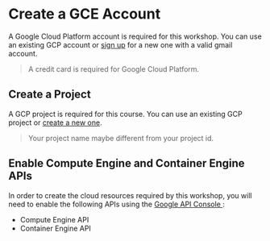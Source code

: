 # Create a GCE Account

A Google Cloud Platform account is required for this workshop. You can use an existing GCP account or [sign up](https://cloud.google.com/compute/docs/signup) for a new one with a valid gmail account.

> A credit card is required for Google Cloud Platform.

## Create a Project

A GCP project is required for this course. You can use an existing GCP project or [create a new one](https://support.google.com/cloud/answer/6251787).

> Your project name maybe different from your project id.

## Enable Compute Engine and Container Engine APIs

In order to create the cloud resources required by this workshop, you will need to enable the following APIs using the [Google API Console ](https://developers.googleblog.com/2016/03/introducing-google-api-console.html):

* Compute Engine API
* Container Engine API
